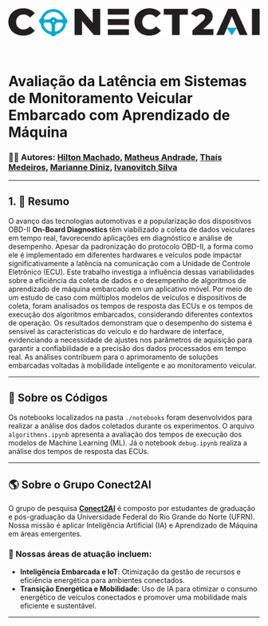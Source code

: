 &nbsp;
&nbsp;
<p align="center">
  <img width="800" src="./figures/conecta_logo.png" />
</p> 

&nbsp;

# Avaliação da Latência em Sistemas de Monitoramento Veicular Embarcado com Aprendizado de Máquina

### ✍🏾 Autores: [Hilton Machado](https://github.com/HiltonThallyson), [Matheus Andrade](https://github.com/DinizMaths), [Thaís Medeiros](https://github.com/thaisaraujom), [Marianne Diniz](https://github.com/MarianneDiniz), [Ivanovitch Silva](https://github.com/ivanovitchm)

---

## 1. 📖 Resumo

 O avanço das tecnologias automotivas e a popularização dos dispositivos OBD-II **On-Board Diagnostics** têm viabilizado a coleta de dados veiculares em tempo real, favorecendo aplicações em diagnóstico e análise de desempenho. Apesar da padronização do protocolo OBD-II, a forma como ele é implementado em diferentes hardwares e veículos pode impactar significativamente a latência na comunicação com a Unidade de Controle Eletrônico (ECU). Este trabalho investiga a influência dessas variabilidades sobre a eficiência da coleta de dados e o desempenho de algoritmos de aprendizado de máquina embarcado em um aplicativo móvel. Por meio de um estudo de caso com múltiplos modelos de veículos e dispositivos de coleta, foram analisados os tempos de resposta das ECUs e os tempos de execução dos algoritmos embarcados, considerando diferentes contextos de operação. Os resultados demonstram que o desempenho do sistema é sensível às características do veículo e do hardware de interface, evidenciando a necessidade de ajustes nos parâmetros de aquisição para garantir a confiabilidade e a precisão dos dados processados em tempo real. As análises contribuem para o aprimoramento de soluções embarcadas voltadas à mobilidade inteligente e ao monitoramento veicular.

---

## 🚀 Sobre os Códigos


Os notebooks localizados na pasta `./notebooks` foram desenvolvidos para realizar a análise dos dados coletados durante os experimentos. O arquivo `algorithmns.ipynb` apresenta a avaliação dos tempos de execução dos modelos de Machine Learning (ML). Já o notebook `debug.ipynb` realiza a análise dos tempos de resposta das ECUs.

---

## 🌎 Sobre o Grupo Conect2AI

O grupo de pesquisa [**Conect2AI**](http://conect2ai.dca.ufrn.br) é composto por estudantes de graduação e pós-graduação da Universidade Federal do Rio Grande do Norte (UFRN). Nossa missão é aplicar Inteligência Artificial (IA) e Aprendizado de Máquina em áreas emergentes.

### 🎯 Nossas áreas de atuação incluem:

- **Inteligência Embarcada e IoT**: Otimização da gestão de recursos e eficiência energética para ambientes conectados.
- **Transição Energética e Mobilidade**: Uso de IA para otimizar o consumo energético de veículos conectados e promover uma mobilidade mais eficiente e sustentável.

---